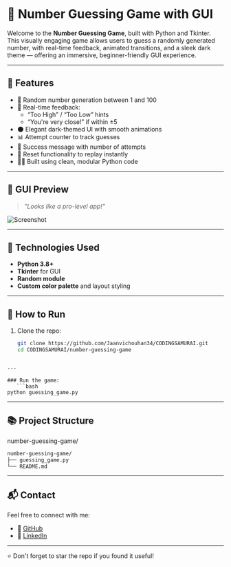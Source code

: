 # 🎯 Number Guessing Game with GUI

Welcome to the **Number Guessing Game**, built with Python and Tkinter. This visually engaging game allows users to guess a randomly generated number, with real-time feedback, animated transitions, and a sleek dark theme — offering an immersive, beginner-friendly GUI experience.

---

## 🧠 Features

- 🎲 Random number generation between 1 and 100
- 🔢 Real-time feedback:
  - “Too High” / “Too Low” hints
  - “You're very close!” if within ±5
- 🌑 Elegant dark-themed UI with smooth animations
- 📊 Attempt counter to track guesses
- 🎉 Success message with number of attempts
- 🧹 Reset functionality to replay instantly
- 👩‍💻 Built using clean, modular Python code

---

## 📸 GUI Preview

> _"Looks like a pro-level app!"_

![Screenshot](screenshot.png)

---

## 🚀 Technologies Used

- **Python 3.8+**
- **Tkinter** for GUI
- **Random module**
- **Custom color palette** and layout styling

---

## 🔧 How to Run

1. Clone the repo:
   ```bash
   git clone https://github.com/Jaanvichouhan34/CODINGSAMURAI.git
   cd CODINGSAMURAI/number-guessing-game
```

---

### Run the game:
   ```bash
python guessing_game.py
   ```

---

## 📚 Project Structure
number-guessing-game/
  ```bash
number-guessing-game/
├── guessing_game.py
└── README.md
   ```

---

## 📬 Contact

Feel free to connect with me:

- 🔗 [GitHub](https://github.com/Jaanvichouhan34)  
- 💼 [LinkedIn](https://www.linkedin.com/in/jaanvi-chouhan-b83158313)
  
---

⭐ Don't forget to star the repo if you found it useful!
